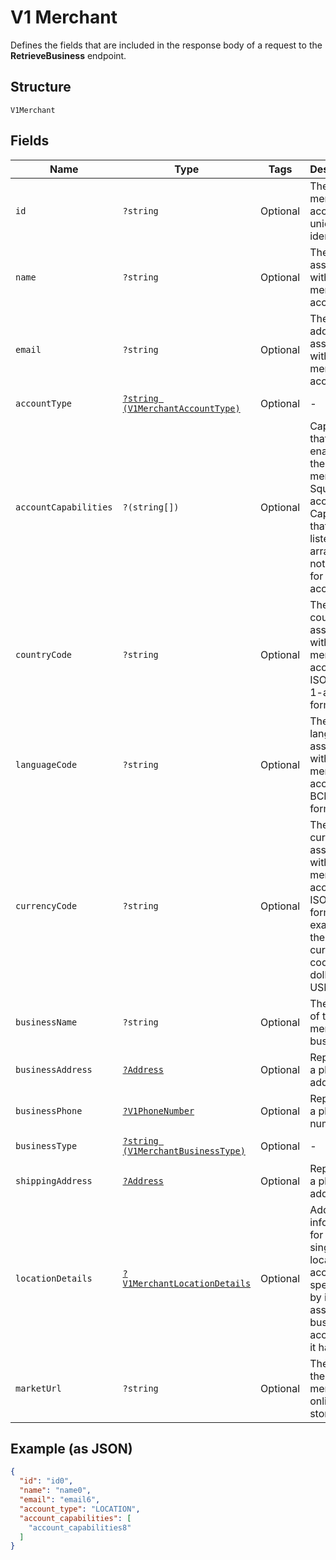 
# V1 Merchant

Defines the fields that are included in the response body of
a request to the **RetrieveBusiness** endpoint.

## Structure

`V1Merchant`

## Fields

| Name | Type | Tags | Description | Getter | Setter |
|  --- | --- | --- | --- | --- | --- |
| `id` | `?string` | Optional | The merchant account's unique identifier. | getId(): ?string | setId(?string id): void |
| `name` | `?string` | Optional | The name associated with the merchant account. | getName(): ?string | setName(?string name): void |
| `email` | `?string` | Optional | The email address associated with the merchant account. | getEmail(): ?string | setEmail(?string email): void |
| `accountType` | [`?string (V1MerchantAccountType)`](/doc/models/v1-merchant-account-type.md) | Optional | - | getAccountType(): ?string | setAccountType(?string accountType): void |
| `accountCapabilities` | `?(string[])` | Optional | Capabilities that are enabled for the merchant's Square account. Capabilities that are not listed in this array are not enabled for the account. | getAccountCapabilities(): ?array | setAccountCapabilities(?array accountCapabilities): void |
| `countryCode` | `?string` | Optional | The country associated with the merchant account, in ISO 3166-1-alpha-2 format. | getCountryCode(): ?string | setCountryCode(?string countryCode): void |
| `languageCode` | `?string` | Optional | The language associated with the merchant account, in BCP 47 format. | getLanguageCode(): ?string | setLanguageCode(?string languageCode): void |
| `currencyCode` | `?string` | Optional | The currency associated with the merchant account, in ISO 4217 format. For example, the currency code for US dollars is USD. | getCurrencyCode(): ?string | setCurrencyCode(?string currencyCode): void |
| `businessName` | `?string` | Optional | The name of the merchant's business. | getBusinessName(): ?string | setBusinessName(?string businessName): void |
| `businessAddress` | [`?Address`](/doc/models/address.md) | Optional | Represents a physical address. | getBusinessAddress(): ?Address | setBusinessAddress(?Address businessAddress): void |
| `businessPhone` | [`?V1PhoneNumber`](/doc/models/v1-phone-number.md) | Optional | Represents a phone number. | getBusinessPhone(): ?V1PhoneNumber | setBusinessPhone(?V1PhoneNumber businessPhone): void |
| `businessType` | [`?string (V1MerchantBusinessType)`](/doc/models/v1-merchant-business-type.md) | Optional | - | getBusinessType(): ?string | setBusinessType(?string businessType): void |
| `shippingAddress` | [`?Address`](/doc/models/address.md) | Optional | Represents a physical address. | getShippingAddress(): ?Address | setShippingAddress(?Address shippingAddress): void |
| `locationDetails` | [`?V1MerchantLocationDetails`](/doc/models/v1-merchant-location-details.md) | Optional | Additional information for a single-location account specified by its associated business account, if it has one. | getLocationDetails(): ?V1MerchantLocationDetails | setLocationDetails(?V1MerchantLocationDetails locationDetails): void |
| `marketUrl` | `?string` | Optional | The URL of the merchant's online store. | getMarketUrl(): ?string | setMarketUrl(?string marketUrl): void |

## Example (as JSON)

```json
{
  "id": "id0",
  "name": "name0",
  "email": "email6",
  "account_type": "LOCATION",
  "account_capabilities": [
    "account_capabilities8"
  ]
}
```

